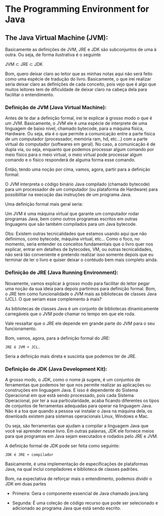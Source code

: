 # The Programming Environment for Java

## The Java Virtual Machine (JVM):
Basicamente as definições de JVM, JRE e JDK são subconjuntos de uma à outra. Ou seja, de forma ilustrativa é o seguinte

   JVM $\subset$ JRE $\subset$ JDK

Bom, quero deixar claro ao leitor que as minhas notas aqui não será feito como uma espécie de tradução do livro. Basicamente, o que irei realizar seria deixar claro as definições de cada conceito, pois vejo que é algo que muitos leitores tem de dificuldade de deixar claro na cabeça dela para facilitar o entendimento.

### Definição de JVM (Java Virtual Machine):
Antes de te dar a definição formal, irei te explicar à grosso modo o que é um JVM. Basicamente, o JVM ele é uma espécie de interprete de uma linguagem de baixo nível, chamado bytecode, para a máquina física, Hardware. Ou seja, ela é o que permite a comunicação entre a parte física de um computador (processador, memória ram, hd, etc...) com a parte virtual do computador (softwares em geral). No caso, a comunicação é de dupla via, ou seja, enquanto que podemos processar algum comando por meio físico para o meio virtual, o meio virtual pode processar algum comando e o físico responderá de alguma forma esse comando.

Então, tendo uma noção por cima, vamos, agora, partir para a definição formal:

   O JVM interpreta o código binário Java compilado (chamado bytecode) para um processador de um computador (ou plataforma de Hardware) para possibilitar na execução das instruções de um programa Java.

Uma definição formal mais geral seria:

   Um JVM é uma máquina virtual que garante um computador rodar programas Java, bem como outros programas escritos em outras linguagens que são também compilados para um Java bytecode.

Obs: Existem outras tecnicalidades que estamos usando aqui que não definimos, como bytecode, máquina virtual, etc... Como o foco, no momento, seria entender os conceitos fundamentais que o livro quer nos explicar, entrar em detalhes de bytecodes, VM, ou outras tecnicalidades, não será tão conveniente e pretendo realizar isso somente depois que eu terminar de ler o livro e quiser deixar o contéudo bem mais completo ainda.

### Definição de JRE (Java Running Environment):
Novamente, vamos explicar à grosso modo para facilitar do leitor pegar uma noção da sua ideia para depois partirmos para definição formal. Bom, o JRE tem como funcionalidade o JVM mais as bibliotecas de classes Java (JCL). O que seriam esse complemento à mais?

As bibliotecas de classes Java é um conjunto de bibliotecas dinamicamente carregáveis que o JVM pode chamar no tempo em que ele roda.

Vale ressaltar que o JRE ele depende em grande parte do JVM para o seu funcionamento.

Bom, vamos, agora, para a definição formal do JRE:

    JRE é JVM + JCL.

Seria a definição mais direta e suscinta que podemos ter de JRE.

### Definição de JDK (Java Development Kit):
A grosso modo, o JDK, como o nome já sugere, é um conjuntos de ferramentas que podemos ter que nos permite realizar as aplicações ou construções em linguagem Java. E isso é dependente do Sistema Operacional em que está sendo processado, pois cada Sistema Operacional, por ter a sua particularidade, acaba ficando diferentes os tipos de conjuntos de ferramentas adequadas para operar na linguagem Java. Não é a toa que quando a pessoa vai instalar o Java na máquina dela, os downloads existem para sistemas operacionais Linux, Windows e Mac.

Ou seja, são ferramentas que ajudam a compilar a linguagem Java que você vai aprender nesse livro. Em outras palavras, JDK ele fornece meios para que programas em Java sejam executados e rodados pelo JRE e JVM.

A definição formal de JDK pode ser feita como seguinte:

    JDK é JRE + compilador

Basicamente, é uma implementação de especificações de plataformas Java, na qual inclui compiladores e biblioteca de classes padrões.

Bom, na expectativa de reforçar mais o entendimento, podemos dividir o JDK em duas partes

- Primeira: Gera o componente essencial de Java chamado java.lang

- Segunda: É uma coleção de código recurso que pode ser selecionado e adicionado ao programa Java que está sendo escrito.

